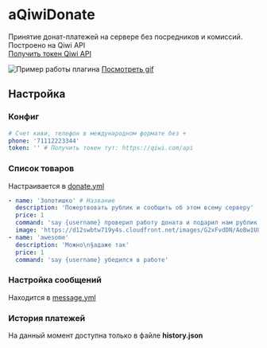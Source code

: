 aQiwiDonate
===========

Принятие донат-платежей на сервере без посредников и комиссий. Построено на Qiwi API\
[Получить токен Qiwi API](https://qiwi.com/api)

![Пример работы плагина](https://media.giphy.com/media/1n75nSmSJlKz8C3Epq/giphy.gif)
[Посмотреть gif]()

## Настройка
### Конфиг
```yaml
# Счет киви, телефон в международном формате без +
phone: '71112223344'
token: '' # Получить токен тут: https://qiwi.com/api
```

### Список товаров
Настраивается в [donate.yml](./resources/donate.yml)
```yaml
- name: 'Золотишко' # Название
  description: 'Пожертвовать рублик и сообщить об этом всему серверу'
  price: 1
  command: 'say {username} проверил работу доната и подарил нам рублик :з'
  image: 'https://d12swbtw719y4s.cloudfront.net/images/G2xFvdDN/AoBw1U8Iva73d08P3d3K/Gold.fw.jpeg?w=265'
- name: 'awesome'
  description: 'Можно\n§aдаже так'
  price: 1
  command: 'say {username} убедился в работе'
```

### Настройка сообщений
Находится в [message.yml](./resources/message.yml)

### История платежей
На данный момент доступна только в файле __history.json__